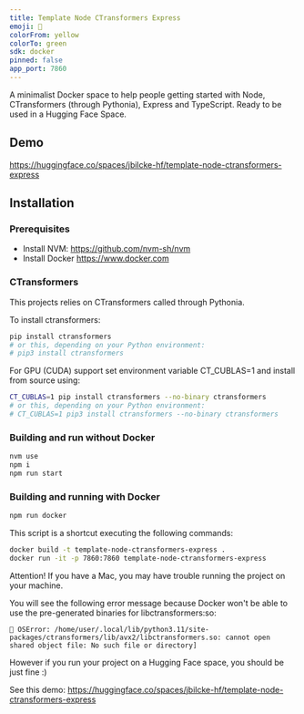 ```yaml
---
title: Template Node CTransformers Express
emoji: 🐍
colorFrom: yellow
colorTo: green
sdk: docker
pinned: false
app_port: 7860
---
```


A minimalist Docker space to help people getting started with Node, CTransformers (through Pythonia), Express and TypeScript.
Ready to be used in a Hugging Face Space.

## Demo

https://huggingface.co/spaces/jbilcke-hf/template-node-ctransformers-express

## Installation

### Prerequisites

- Install NVM: https://github.com/nvm-sh/nvm
- Install Docker https://www.docker.com

### CTransformers

This projects relies on CTransformers called through Pythonia.



To install ctransformers:

```bash
pip install ctransformers
# or this, depending on your Python environment:
# pip3 install ctransformers
```

For GPU (CUDA) support set environment variable CT_CUBLAS=1 and install from source using:

```bash
CT_CUBLAS=1 pip install ctransformers --no-binary ctransformers
# or this, depending on your Python environment:
# CT_CUBLAS=1 pip3 install ctransformers --no-binary ctransformers
```

### Building and run without Docker

```bash
nvm use
npm i
npm run start
```

### Building and running with Docker

```bash
npm run docker
```

This script is a shortcut executing the following commands:

```bash
docker build -t template-node-ctransformers-express .
docker run -it -p 7860:7860 template-node-ctransformers-express
```

Attention! If you have a Mac, you may have trouble running the project on your machine.

You will see the following error message because Docker won't be able to use the pre-generated binaries for libctransformers:so:

```
🌉 OSError: /home/user/.local/lib/python3.11/site-packages/ctransformers/lib/avx2/libctransformers.so: cannot open shared object file: No such file or directory]
```

However if you run your project on a Hugging Face space, you should be just fine :)

See this demo: https://huggingface.co/spaces/jbilcke-hf/template-node-ctransformers-express

